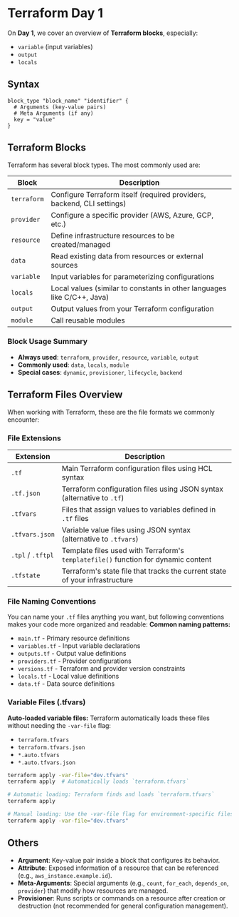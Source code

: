 # Terraform Day 1

On **Day 1**, we cover an overview of **Terraform blocks**, especially:
- `variable` (input variables)
- `output`
- `locals`


## Syntax
```hcl
block_type "block_name" "identifier" {
  # Arguments (key-value pairs)
  # Meta Arguments (if any)
  key = "value"
}
```


## Terraform Blocks
Terraform has several block types. The most commonly used are:

| Block | Description |
|-------|-------------|
| `terraform`| Configure Terraform itself (required providers, backend, CLI settings) |
| `provider` | Configure a specific provider (AWS, Azure, GCP, etc.) |
| `resource` | Define infrastructure resources to be created/managed |
| `data`     | Read existing data from resources or external sources |
| `variable` | Input variables for parameterizing configurations |
| `locals` | Local values (similar to constants in other languages like C/C++, Java) |
| `output` | Output values from your Terraform configuration |
| `module` | Call reusable modules |

### Block Usage Summary
- **Always used**: `terraform`, `provider`, `resource`, `variable`, `output`
- **Commonly used**: `data`, `locals`, `module`
- **Special cases**: `dynamic`, `provisioner`, `lifecycle`, `backend`


## Terraform Files Overview
When working with Terraform, these are the file formats we commonly encounter:

### File Extensions

|  Extension |  Description |
|------------|--------------|
| `.tf`      | Main Terraform configuration files using HCL syntax |
| `.tf.json` | Terraform configuration files using JSON syntax (alternative to `.tf`) |
| `.tfvars`  | Files that assign values to variables defined in `.tf` files |
| `.tfvars.json`   | Variable value files using JSON syntax (alternative to `.tfvars`) |
| `.tpl` / `.tftpl`| Template files used with Terraform's `templatefile()` function for dynamic content |
| `.tfstate` | Terraform's state file that tracks the current state of your infrastructure |


### File Naming Conventions
You can name your `.tf` files anything you want, but following conventions makes your code more organized and readable:
**Common naming patterns:**
- `main.tf` - Primary resource definitions
- `variables.tf` - Input variable declarations
- `outputs.tf` - Output value definitions
- `providers.tf` - Provider configurations
- `versions.tf` - Terraform and provider version constraints
- `locals.tf` - Local value definitions
- `data.tf` - Data source definitions


### Variable Files (.tfvars)
**Auto-loaded variable files:**
Terraform automatically loads these files without needing the `-var-file` flag:
- `terraform.tfvars`
- `terraform.tfvars.json`
- `*.auto.tfvars`
- `*.auto.tfvars.json`

```bash
terraform apply -var-file="dev.tfvars"
terraform apply  # Automatically loads `terraform.tfvars`
```

```bash
# Automatic loading: Terraform finds and loads `terraform.tfvars`
terraform apply

# Manual loading: Use the -var-file flag for environment-specific files (like `dev.tfvars` `prod.tfvars`)
terraform apply -var-file="dev.tfvars"
```


## Others

- **Argument**: Key-value pair inside a block that configures its behavior.  
- **Attribute**: Exposed information of a resource that can be referenced (e.g., `aws_instance.example.id`).  
- **Meta-Arguments**: Special arguments (e.g., `count`, `for_each`, `depends_on`, `provider`) that modify how resources are managed.  
- **Provisioner**: Runs scripts or commands on a resource after creation or destruction (not recommended for general configuration management).  

